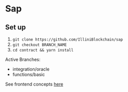 # Sap

## Set up
1. `git clone https://github.com/IlliniBlockchain/sap`
2. `git checkout BRANCH_NAME`
3. `cd contract && yarn install`

Active Branches:
- integration/oracle
- functions/basic

See frontend concepts [here](https://www.figma.com/proto/fDFz9iQPkypVuCidiERcoJ/Sap?node-id=1%3A15&scaling=min-zoom&page-id=0%3A1&starting-point-node-id=25%3A981)
